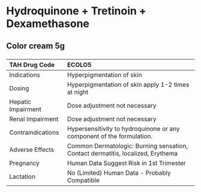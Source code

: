 # Hydroquinone + Tretinoin + Dexamethasone

## Color cream 5g

##### 

| TAH Drug Code      | ECOLO5                                                                          |
|:-------------------|:--------------------------------------------------------------------------------|
| Indications        | Hyperpigmentation of skin                                                       |
| Dosing             | Hyperpigmentation of skin apply 1-2 times at night                              |
| Hepatic Impairment | Dose adjustment not necessary                                                   |
| Renal Impairment   | Dose adjustment not necessary                                                   |
| Contraindications  | Hypersensitivity to hydroquinone or any component of the formulation.           |
| Adverse Effects    | Common Dermatologic: Burning sensation, Contact dermatitis, localized, Erythema |
| Pregnancy          | Human Data Suggest Risk in 1st Trimester                                        |
| Lactation          | No (Limited) Human Data - Probably Compatible                                   |


